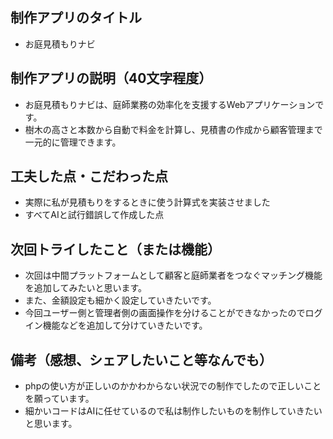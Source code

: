 ## 制作アプリのタイトル
- お庭見積もりナビ
## 制作アプリの説明（40文字程度）
- お庭見積もりナビは、庭師業務の効率化を支援するWebアプリケーションです。
- 樹木の高さと本数から自動で料金を計算し、見積書の作成から顧客管理まで一元的に管理できます。
## 工夫した点・こだわった点
- 実際に私が見積もりをするときに使う計算式を実装させました
- すべてAIと試行錯誤して作成した点
## 次回トライしたこと（または機能）
- 次回は中間プラットフォームとして顧客と庭師業者をつなぐマッチング機能を追加してみたいと思います。
- また、金額設定も細かく設定していきたいです。
- 今回ユーザー側と管理者側の画面操作を分けることができなかったのでログイン機能などを追加して分けていきたいです。
## 備考（感想、シェアしたいこと等なんでも）
- phpの使い方が正しいのかかわからない状況での制作でしたので正しいことを願っています。
- 細かいコードはAIに任せているので私は制作したいものを制作していきたいと思います。
  
